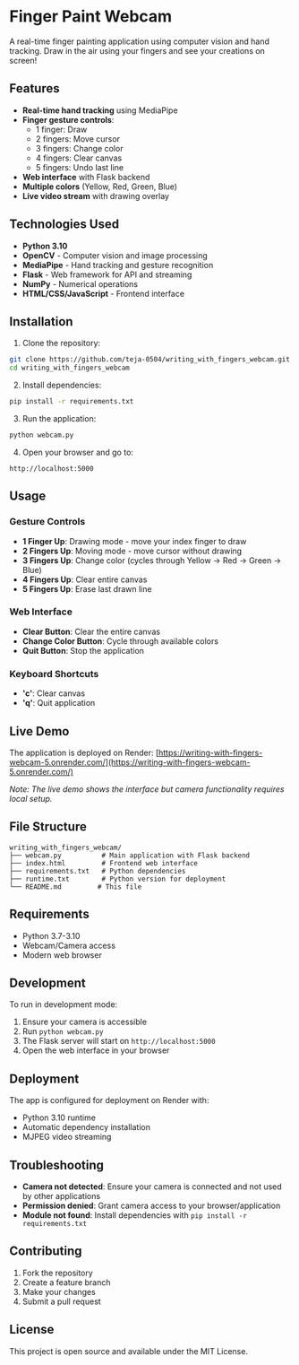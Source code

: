 # Finger Paint Webcam

A real-time finger painting application using computer vision and hand tracking. Draw in the air using your fingers and see your creations on screen!

## Features

- **Real-time hand tracking** using MediaPipe
- **Finger gesture controls**:
  - 1 finger: Draw
  - 2 fingers: Move cursor
  - 3 fingers: Change color
  - 4 fingers: Clear canvas
  - 5 fingers: Undo last line
- **Web interface** with Flask backend
- **Multiple colors** (Yellow, Red, Green, Blue)
- **Live video stream** with drawing overlay

## Technologies Used

- **Python 3.10**
- **OpenCV** - Computer vision and image processing
- **MediaPipe** - Hand tracking and gesture recognition
- **Flask** - Web framework for API and streaming
- **NumPy** - Numerical operations
- **HTML/CSS/JavaScript** - Frontend interface

## Installation

1. Clone the repository:
```bash
git clone https://github.com/teja-0504/writing_with_fingers_webcam.git
cd writing_with_fingers_webcam
```

2. Install dependencies:
```bash
pip install -r requirements.txt
```

3. Run the application:
```bash
python webcam.py
```

4. Open your browser and go to:
```
http://localhost:5000
```

## Usage

### Gesture Controls

- **1 Finger Up**: Drawing mode - move your index finger to draw
- **2 Fingers Up**: Moving mode - move cursor without drawing
- **3 Fingers Up**: Change color (cycles through Yellow → Red → Green → Blue)
- **4 Fingers Up**: Clear entire canvas
- **5 Fingers Up**: Erase last drawn line

### Web Interface

- **Clear Button**: Clear the entire canvas
- **Change Color Button**: Cycle through available colors
- **Quit Button**: Stop the application

### Keyboard Shortcuts

- **'c'**: Clear canvas
- **'q'**: Quit application

## Live Demo

The application is deployed on Render: [https://writing-with-fingers-webcam-5.onrender.com/](https://writing-with-fingers-webcam-5.onrender.com/)

*Note: The live demo shows the interface but camera functionality requires local setup.*

## File Structure

```
writing_with_fingers_webcam/
├── webcam.py          # Main application with Flask backend
├── index.html         # Frontend web interface
├── requirements.txt   # Python dependencies
├── runtime.txt        # Python version for deployment
└── README.md         # This file
```

## Requirements

- Python 3.7-3.10
- Webcam/Camera access
- Modern web browser

## Development

To run in development mode:

1. Ensure your camera is accessible
2. Run `python webcam.py`
3. The Flask server will start on `http://localhost:5000`
4. Open the web interface in your browser

## Deployment

The app is configured for deployment on Render with:
- Python 3.10 runtime
- Automatic dependency installation
- MJPEG video streaming

## Troubleshooting

- **Camera not detected**: Ensure your camera is connected and not used by other applications
- **Permission denied**: Grant camera access to your browser/application
- **Module not found**: Install dependencies with `pip install -r requirements.txt`

## Contributing

1. Fork the repository
2. Create a feature branch
3. Make your changes
4. Submit a pull request

## License

This project is open source and available under the MIT License.